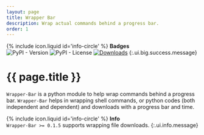 ```yaml
---
layout: page
title: Wrapper Bar
description: Wrap actual commands behind a progress bar.
order: 1
---
```

<span>{% include icon.liquid id='info-circle' %} <b>Badges</b></span><br>
![PyPI - Version](https://img.shields.io/pypi/v/wrapper-bar)
![PyPI - License](https://img.shields.io/pypi/l/wrapper-bar)
[![Downloads](https://static.pepy.tech/badge/wrapper-bar)](https://pepy.tech/project/wrapper-bar)
{:.ui.big.success.message}

# {{ page.title }}

`Wrapper-Bar` is a python module to help wrap commands behind a progress bar. `Wrapper-Bar` helps in wrapping shell commands, or python codes (both independent and dependent) and downloads with a progress bar and time.

<span>{% include icon.liquid id='info-circle' %} <b>Info</b></span><br>
`Wrapper-Bar >= 0.1.5` supports wrapping file downloads.
{:.ui.info.message}